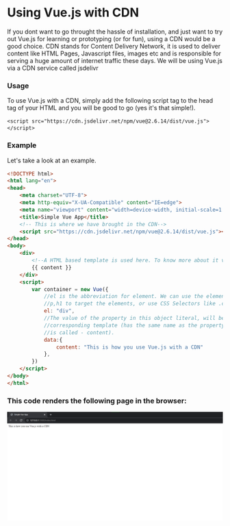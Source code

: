 # Using Vue.js with CDN
If you dont want to go throught the hassle of installation, and just want to try out Vue.js for learning or prototyping (or for fun), using a CDN would be a good choice. CDN stands for Content Delivery Network, it is used to deliver content like HTML Pages, Javascript files, images etc and is responsible for serving a huge amount of internet traffic these days. We will be using Vue.js via a CDN service called jsdelivr

### Usage
To use Vue.js with a CDN, simply add the following script tag to the head tag of your HTML and you will be good to go (yes it's that simple!).
```
<script src="https://cdn.jsdelivr.net/npm/vue@2.6.14/dist/vue.js"></script>
```

### Example
Let's take a look at an example.
```html
<!DOCTYPE html>
<html lang="en">
<head>
    <meta charset="UTF-8">
    <meta http-equiv="X-UA-Compatible" content="IE=edge">
    <meta name="viewport" content="width=device-width, initial-scale=1.0">
    <title>Simple Vue App</title>
    <!-- This is where we have brought in the CDN-->
    <script src="https://cdn.jsdelivr.net/npm/vue@2.6.14/dist/vue.js"></script>
</head>
<body>
    <div>
        <!--A HTML based template is used here. To know more about it visit this webpage https://vuejs.org/v2/guide/syntax.html-->
        {{ content }}
    </div>
    <script>
        var container = new Vue({
            //el is the abbreviation for element. We can use the element names like div,
            //p,h1 to target the elements, or use CSS Selectors like .class-name, #id-name
            el: "div",
            //The value of the property in this object literal, will be displayed in its 
            //corresponding template (has the same name as the property in this case it 
            //is called - content).
            data:{
                content: "This is how you use Vue.js with a CDN"
            },
        })
    </script>
</body>
</html>
```
### This code renders the following page in the browser:

![ ](./assets/cdnoutput.png)
